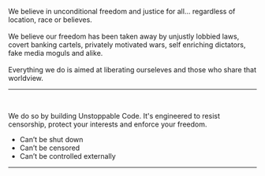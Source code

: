 
We believe in unconditional freedom and justice for all... regardless of location, race or believes.
<br /><br />
We believe our freedom has been taken away by unjustly lobbied laws, covert banking cartels, privately motivated wars, self enriching dictators, fake media moguls and alike.
<br /><br />
Everything we do is aimed at liberating ourseleves and those who share that worldview. 
<br />
<hr />
<br />

We do so by building Unstoppable Code. It's engineered to resist censorship, protect your interests and enforce your freedom.

+ Can’t be shut down
+ Can’t be censored 
+ Can’t be controlled externally

<hr />


